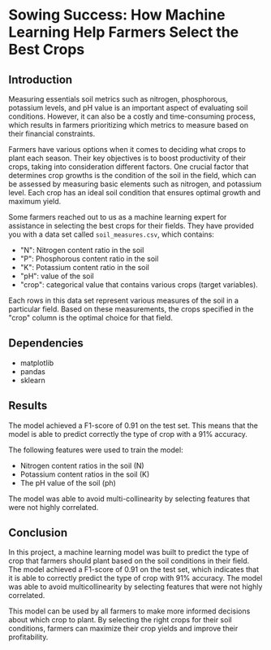  # Sowing Success: How Machine Learning Help Farmers Select the Best Crops

## Introduction
Measuring essentials soil metrics such as nitrogen, phosphorous, potassium levels, and pH value is an important aspect of evaluating soil conditions. However, it can also be a costly and time-consuming process, which results in farmers prioritizing which metrics to measure based on their financial constraints.

Farmers have various options when it comes to deciding what crops to plant each season. Their key objectives is to boost productivity of their crops, taking into consideration different factors. One crucial factor that determines crop growths is the condition of the soil in the field, which can be assessed by measuring basic elements such as nitrogen, and potassium level. Each crop has an ideal soil condition that ensures optimal growth and maximum yield.

Some farmers reached out to us as a machine learning expert for assistance in selecting the best crops for their fields. They have provided you with a data set called `soil_measures.csv`, which contains:
- "N": Nitrogen content ratio in the soil
- "P": Phosphorous content ratio in the soil
- "K": Potassium content ratio in the soil
- "pH": value of the soil
- "crop": categorical value that contains various crops (target variables).

Each rows in this data set represent various measures of the soil in a particular field. Based on these measurements, the crops specified in the "crop" column is the optimal choice for that field.

## Dependencies
- matplotlib
- pandas
- sklearn

## Results
The model achieved a F1-score of 0.91 on the test set. This means that the model is able to predict correctly the type of crop with a 91% accuracy.

The following features were used to train the model:
- Nitrogen content ratios in the soil (N)
- Potassium content ratios in the soil (K)
- The pH value of the soil (ph)

The model was able to avoid multi-collinearity by selecting features that were not highly correlated.

## Conclusion
In this project, a machine learning model was built to predict the type of crop that farmers should plant based on the soil conditions in their field. The model achieved a F1-score of 0.91 on the test set, which indicates that it is able to correctly predict the type of crop with 91% accuracy. The model was able to avoid multicollinearity by selecting features that were not highly correlated.

This model can be used by all farmers to make more informed decisions about which crop to plant. By selecting the right crops for their soil conditions, farmers can maximize their crop yields and improve their profitability.

